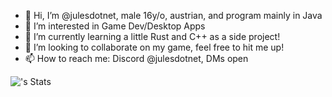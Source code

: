 - 👋 Hi, I’m @julesdotnet, male 16y/o, austrian, and program mainly in Java
- 👀 I’m interested in Game Dev/Desktop Apps
- 🌱 I’m currently learning a little Rust and C++ as a side project!
- 💞️ I’m looking to collaborate on my game, feel free to hit me up!
- 📫 How to reach me: Discord @julesdotnet, DMs open

![<username>'s Stats](https://github-readme-stats.vercel.app/api?username=julesdotnet&theme=neon&show_icons=true&hide_border=true&count_private=true)
